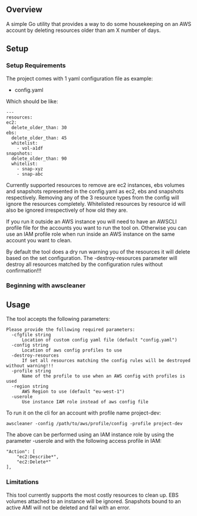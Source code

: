 ## Overview

A simple Go utility that provides a way to do some housekeeping on an AWS account by deleting resources older than am X number of days.

## Setup


### Setup Requirements

The project comes with 1 yaml configuration file as example:
  - config.yaml
  
  Which should be like:

  ```
  ---
resources:
  ec2:
    delete_older_than: 30
  ebs:
    delete_older_than: 45
    whitelist:
      - vol-a1df
  snapshots:
    delete_older_than: 90
    whitelist:
      - snap-xyz
      - snap-abc

  ```

Currently supported resources to remove are ec2 instances, ebs volumes and snapshots represented in the config.yaml as
ec2, ebs and snapshots respectively. Removing any of the 3 resource types from the config will ignore the resources completely. Whitelisted resources by resource id will also be ignored irrespectively of how old they are.


If you run it outside an AWS instance you will need to have an AWSCLI profile file for the accounts you want to run the tool on. Otherwise you can use an IAM profile role when run inside an AWS instance on the same account you want to clean.


By default the tool does a dry run warning you of the resources it will delete based on the set configuration.
The -destroy-resources parameter will destroy all resources matched by the configuration rules without confirmation!!!



### Beginning with awscleaner

## Usage

The tool accepts the following parameters:

```
Please provide the following required parameters:
  -cfgfile string
      Location of custom config yaml file (default "config.yaml")
  -config string
      Location of aws config profiles to use
  -destroy-resources
      If set all resources matching the config rules will be destroyed without warning!!!
  -profile string
      Name of the profile to use when an AWS config with profiles is used 
  -region string
      AWS Region to use (default "eu-west-1")
  -userole
      Use instance IAM role instead of aws config file
```

To run it on the cli for an account with profile name project-dev:

```
awscleaner -config /path/to/aws/profile/config -profile project-dev

```

The above can be performed using an IAM instance role by using the parameter -userole and with the following access profile in IAM:

```
"Action": [
    "ec2:Describe*",
    "ec2:Delete*"
],

```

### Limitations

This tool currently supports the most costly resources to clean up. 
EBS volumes attached to an instance will be ignored.
Snapshots bound to an active AMI will not be deleted and fail with an error.







